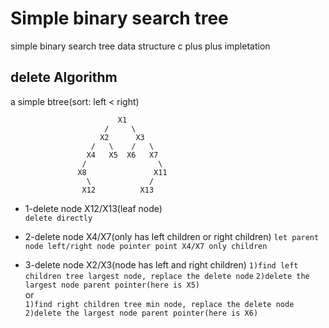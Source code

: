 # Simple binary search tree
simple binary search tree data structure c plus plus impletation

## delete Algorithm
a simple btree(sort: left < right)  
```  
                        X1
                     /     \
                    X2      X3
                  /   \    /   \
                 X4   X5  X6   X7
                /                \
               X8               X11
                 \             /
                X12          X13
``` 
* 1-delete node X12/X13(leaf node)  
`delete directly`
     
* 2-delete node X4/X7(only has left children or right children)
`let parent node left/right node pointer point X4/X7 only children`

* 3-delete node X2/X3(node has left and right children)
`1)find left children tree largest node, replace the delete node`
`2)delete the largest node parent pointer(here is X5)`  
or  
`1)find right children tree min node, replace the delete node`
`2)delete the largest node parent pointer(here is X6)`  
```
